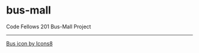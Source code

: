 # bus-mall
Code Fellows 201 Bus-Mall Project




---------------------------------
[Bus icon by Icons8](https://icons8.com/icon/119440/bus)